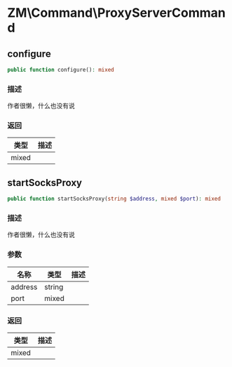 # ZM\Command\ProxyServerCommand

## configure

```php
public function configure(): mixed
```

### 描述

作者很懒，什么也没有说

### 返回

| 类型 | 描述 |
| ---- | ----------- |
| mixed |  |


## startSocksProxy

```php
public function startSocksProxy(string $address, mixed $port): mixed
```

### 描述

作者很懒，什么也没有说

### 参数

| 名称 | 类型 | 描述 |
| -------- | ---- | ----------- |
| address | string |  |
| port | mixed |  |

### 返回

| 类型 | 描述 |
| ---- | ----------- |
| mixed |  |

